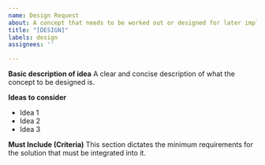 ```yaml
---
name: Design Request
about: A concept that needs to be worked out or designed for later implementation.
title: "[DESIGN]"
labels: design
assignees: ''

---
```


**Basic description of idea**
A clear and concise description of what the concept to be designed is.

**Ideas to consider**
 - Idea 1
 - Idea 2
 - Idea 3

**Must Include (Criteria)**
This section dictates the minimum requirements for the solution that must be integrated into it.
